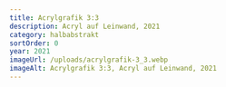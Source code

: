 ```yaml
---
title: Acrylgrafik 3:3
description: Acryl auf Leinwand, 2021
category: halbabstrakt
sortOrder: 0
year: 2021
imageUrl: /uploads/acrylgrafik-3_3.webp
imageAlt: Acrylgrafik 3:3, Acryl auf Leinwand, 2021
---
```

